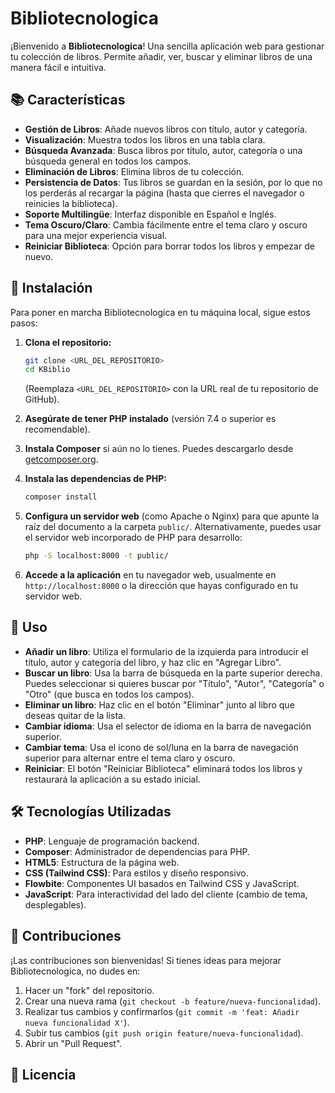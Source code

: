 # Bibliotecnologica

¡Bienvenido a **Bibliotecnologica**! Una sencilla aplicación web para gestionar tu colección de libros. Permite añadir, ver, buscar y eliminar libros de una manera fácil e intuitiva.

## 📚 Características

-   **Gestión de Libros**: Añade nuevos libros con título, autor y categoría.
-   **Visualización**: Muestra todos los libros en una tabla clara.
-   **Búsqueda Avanzada**: Busca libros por título, autor, categoría o una búsqueda general en todos los campos.
-   **Eliminación de Libros**: Elimina libros de tu colección.
-   **Persistencia de Datos**: Tus libros se guardan en la sesión, por lo que no los perderás al recargar la página (hasta que cierres el navegador o reinicies la biblioteca).
-   **Soporte Multilingüe**: Interfaz disponible en Español e Inglés.
-   **Tema Oscuro/Claro**: Cambia fácilmente entre el tema claro y oscuro para una mejor experiencia visual.
-   **Reiniciar Biblioteca**: Opción para borrar todos los libros y empezar de nuevo.

## 🚀 Instalación

Para poner en marcha Bibliotecnologica en tu máquina local, sigue estos pasos:

1.  **Clona el repositorio:**
    ```bash
    git clone <URL_DEL_REPOSITORIO>
    cd KBiblio
    ```
    (Reemplaza `<URL_DEL_REPOSITORIO>` con la URL real de tu repositorio de GitHub).

2.  **Asegúrate de tener PHP instalado** (versión 7.4 o superior es recomendable).

3.  **Instala Composer** si aún no lo tienes. Puedes descargarlo desde [getcomposer.org](https://getcomposer.org/).

4.  **Instala las dependencias de PHP:**
    ```bash
    composer install
    ```

5.  **Configura un servidor web** (como Apache o Nginx) para que apunte la raíz del documento a la carpeta `public/`.
    Alternativamente, puedes usar el servidor web incorporado de PHP para desarrollo:
    ```bash
    php -S localhost:8000 -t public/
    ```

6.  **Accede a la aplicación** en tu navegador web, usualmente en `http://localhost:8000` o la dirección que hayas configurado en tu servidor web.

## 📖 Uso

-   **Añadir un libro**: Utiliza el formulario de la izquierda para introducir el título, autor y categoría del libro, y haz clic en "Agregar Libro".
-   **Buscar un libro**: Usa la barra de búsqueda en la parte superior derecha. Puedes seleccionar si quieres buscar por "Título", "Autor", "Categoría" o "Otro" (que busca en todos los campos).
-   **Eliminar un libro**: Haz clic en el botón "Eliminar" junto al libro que deseas quitar de la lista.
-   **Cambiar idioma**: Usa el selector de idioma en la barra de navegación superior.
-   **Cambiar tema**: Usa el icono de sol/luna en la barra de navegación superior para alternar entre el tema claro y oscuro.
-   **Reiniciar**: El botón "Reiniciar Biblioteca" eliminará todos los libros y restaurará la aplicación a su estado inicial.

## 🛠️ Tecnologías Utilizadas

-   **PHP**: Lenguaje de programación backend.
-   **Composer**: Administrador de dependencias para PHP.
-   **HTML5**: Estructura de la página web.
-   **CSS (Tailwind CSS)**: Para estilos y diseño responsivo.
-   **Flowbite**: Componentes UI basados en Tailwind CSS y JavaScript.
-   **JavaScript**: Para interactividad del lado del cliente (cambio de tema, desplegables).

## 🤝 Contribuciones

¡Las contribuciones son bienvenidas! Si tienes ideas para mejorar Bibliotecnologica, no dudes en:

1.  Hacer un "fork" del repositorio.
2.  Crear una nueva rama (`git checkout -b feature/nueva-funcionalidad`).
3.  Realizar tus cambios y confirmarlos (`git commit -m 'feat: Añadir nueva funcionalidad X'`).
4.  Subir tus cambios (`git push origin feature/nueva-funcionalidad`).
5.  Abrir un "Pull Request".

## 📄 Licencia

